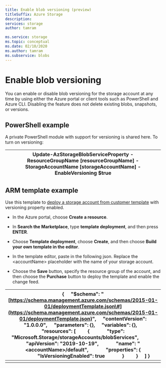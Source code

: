 ```yaml
---
title: Enable blob versioning (preview)
titleSuffix: Azure Storage
description: 
services: storage
author: tamram

ms.service: storage
ms.topic: conceptual
ms.date: 02/10/2020
ms.author: tamram
ms.subservice: blobs
---
```


# Enable blob versioning

You can enable or disable blob versioning for the storage account at any time by using either the Azure portal or client tools such as PowerShell and Azure CLI. Disabling the feature does not delete existing blobs, snapshots, or versions.

PowerShell example
------------------

A private PowerShell module with support for versioning is shared here. To turn
on versioning:

| Update-AzStorageBlobServiceProperty -ResourceGroupName [resourceGroupName] -StorageAccountName [storageAccountName] -EnableVersioning \$true |
|----------------------------------------------------------------------------------------------------------------------------------------------|


ARM template example
--------------------

Use this template to [deploy a storage account from customer template](../../azure-resource-manager/resource-group-template-deploy-portal.md#deploy-resources-from-custom-template) with versioning property enabled.

-   In the Azure portal, choose **Create a resource**.

-   In **Search the Marketplace**, type **template deployment**, and then press     **ENTER**.

-   Choose **Template deployment**, choose **Create**, and then choose **Build     your own template in the editor**.

-   In the template editor, paste in the following json. Replace the     \<accountName\> placeholder with the name of your storage account.

-   Choose the **Save** button, specify the resource group of the account, and     then choose the **Purchase** button to deploy the template and enable the     change feed.

| {     "\$schema": "[https://schema.management.azure.com/schemas/2015-01-01/deploymentTemplate.json\#](https://schema.management.azure.com/schemas/2015-01-01/deploymentTemplate.json)",     "contentVersion": "1.0.0.0",     "parameters": {},     "variables": {},     "resources": [         {             "type": "Microsoft.Storage/storageAccounts/blobServices",             "apiVersion": "2019-10-19",             "name": "\<accountName\>/default",             "properties": {                 "IsVersioningEnabled": true             }         }     ] } |
|-----------------------------------------------------------------------------------------------------------------------------------------------------------------------------------------------------------------------------------------------------------------------------------------------------------------------------------------------------------------------------------------------------------------------------------------------------------------------------------------------------------------------------------------------------------------------|
|                                                                                                                                                                                                                                                                                                                                                                                                                                                                                                                                                                       |
